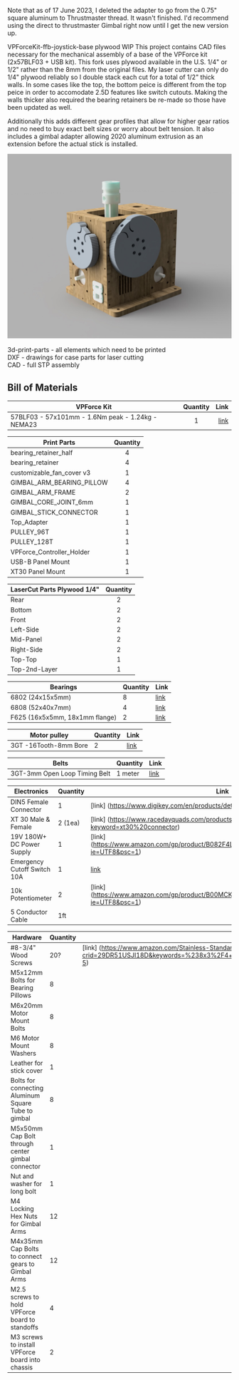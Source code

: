 Note that as of 17 June 2023, I deleted the adapter to go from the 0.75" square aluminum to Thrustmaster thread. It wasn't finished. I'd recommend using the direct to thrustmaster Gimbal right now until I get the new version up.

VPForceKit-ffb-joystick-base plywood WIP
This project contains CAD files necessary for the mechanical assembly of a base of the VPForce kit (2x57BLF03 + USB kit).
This fork uses plywood available in the U.S. 1/4" or 1/2" rather than the 8mm from the original files. My laser cutter can only do 1/4" plywood reliably so I double stack each cut for a total of 1/2" thick walls. In some cases like the top, the bottom peice is different from the top peice in order to accomodate 2.5D features like switch cutouts. Making the walls thicker also required the bearing retainers be re-made so those have been updated as well.

Additionally this adds different gear profiles that allow for higher gear ratios and no need to buy exact belt sizes or worry about belt tension. It also includes a gimbal adapter allowing 2020 aluminum extrusion as an extension before the actual stick is installed. 

![image](new_FFB_VPForce.jpg) 

3d-print-parts - all elements which need to be printed  
DXF - drawings for case parts for laser cutting  
CAD - full STP assembly

## Bill of Materials

| VPForce Kit   | Quantity | Link |
|-------------- |:--------:|-----:|
|57BLF03 - 57x101mm - 1.6Nm peak - 1.24kg - NEMA23|1|[link](https://vpforcecontrols.com/) |

| Print Parts   | Quantity |
| ------------- |:--------:|
|bearing_retainer_half|4|
|bearing_retainer|4|
|customizable_fan_cover v3|1|
|GIMBAL_ARM_BEARING_PILLOW|4|
|GIMBAL_ARM_FRAME|2|
|GIMBAL_CORE_JOINT_6mm|1|
|GIMBAL_STICK_CONNECTOR|1|
|Top_Adapter |1|
|PULLEY_96T|1|
|PULLEY_128T|1|
|VPForce_Controller_Holder|1|
|USB-B Panel Mount |1|
|XT30 Panel Mount |1|

| LaserCut Parts Plywood 1/4"| Quantity |
| -------------- |:--------:|
|Rear|2|
|Bottom|2|
|Front|2|
|Left-Side|2|
|Mid-Panel|2|
|Right-Side|2|
|Top-Top |1|
|Top-2nd-Layer |1|

| Bearings                      | Quantity  | Link |
| ----------------------------- | --------- | ---- |
| 6802 (24x15x5mm)              | 8  |[link](https://www.ebay.com/itm/144972685318) |
| 6808 (52x40x7mm)              | 4  |[link](https://www.ebay.com/itm/131569718806) |
| F625 (16x5x5mm, 18x1mm flange)| 2  |[link](https://www.ebay.com/itm/143709341709) |


| Motor pulley                  | Quantity  | Link |
| ----------------------------- | --------- | ---- |
| 3GT -16Tooth-8mm Bore         | 2  |[link](https://www.ebay.com/itm/225592008473) |

| Belts                  		| Quantity  | Link |
| ----------------------------- | --------- | ---- |
| 3GT-3mm Open Loop Timing Belt | 1 meter|[link](https://www.ebay.com/itm/224467077690?var=523250397611) |

|Electronics                |Quantity | Link|
|---------------------------| -------- | ---- |
|DIN5 Female Connector      | 1  |[link] (https://www.digikey.com/en/products/detail/cui-devices/MD-50PL100/500828)|
|XT 30 Male & Female        | 2 (1ea)  |[link] (https://www.racedayquads.com/products/xt30-connector-male-or-female?keyword=xt30%20connector) |
|19V 180W+ DC Power Supply | 1  | [link] (https://www.amazon.com/gp/product/B082F4L9L7/ref=ppx_yo_dt_b_search_asin_title?ie=UTF8&psc=1)|
|Emergency Cutoff Switch 10A| 1  |[link](https://www.amazon.com/gp/product/B091CWYWGL/ref=ppx_yo_dt_b_search_asin_title?ie=UTF8&psc=1) |
|10k Potentiometer          | 2  |[link] (https://www.amazon.com/gp/product/B00MCK7JMS/ref=ppx_yo_dt_b_search_asin_title?ie=UTF8&psc=1) |
|5 Conductor Cable          | 1ft| |

|Hardware                |Quantity | Link|
|---------------------------| -------- | ---- |
|#8-3/4" Wood Screws        |  20? | [link] (https://www.amazon.com/Stainless-Standard-Tapping-SG-TZH/dp/B0B2K21SZH/ref=sr_1_5?crid=29DR51USJI18D&keywords=%238x3%2F4+wood+screws&qid=1686854862&sprefix=+8x3%2F4+wood+screws%2Caps%2C64&sr=8-5) |
|M5x12mm Bolts for Bearing Pillows  |  8  | |
|M6x20mm Motor Mount Bolts          |  8  | |
|M6 Motor Mount Washers        |  8  | |
|Leather for stick cover    | 1  |  |
|Bolts for connecting Aluminum Square Tube to gimbal  | 8 | |
|M5x50mm Cap Bolt through center gimbal connector | 1| |
|Nut and washer for long bolt|  1  | |
|M4 Locking Hex Nuts for Gimbal Arms | 12| |
|M4x35mm Cap Bolts to connect gears to Gimbal Arms | 12 | |
|M2.5 screws to hold VPForce board to standoffs |4| |
|M3 screws to install VPForce board into chassis |2| |

